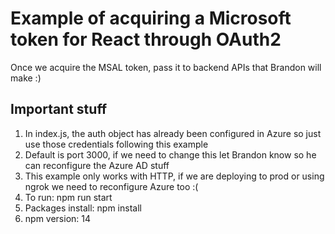 # Example of acquiring a Microsoft token for React through OAuth2
Once we acquire the MSAL token, pass it to backend APIs that Brandon will make :)

## Important stuff
1. In index.js, the auth object has already been configured in Azure so just use those credentials following this example
2. Default is port 3000, if we need to change this let Brandon know so he can reconfigure the Azure AD stuff
3. This example only works with HTTP, if we are deploying to prod or using ngrok we need to reconfigure Azure too :(
4. To run: npm run start
5. Packages install: npm install
6. npm version: 14
